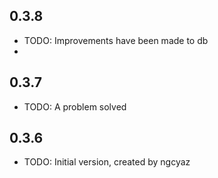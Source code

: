## 0.3.8

* TODO: Improvements have been made to db
* 
## 0.3.7

* TODO: A problem solved
## 0.3.6

* TODO: Initial version, created by ngcyaz
